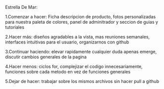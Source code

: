 Estrella De Mar:


1.Comenzar a hacer: Ficha descripcion de producto, fotos personalizadas para nuestra paleta de colores, panel de adminitrador y seccion de guias y tutoriales

2.Hacer más: diseños agradables a la vista, mas reuniones semanales, interfaces intuitivas para el usuario, organizarnos con github

3.Continuar haciendo: elevar rapidamente cualquier duda apenas emerge, discutir cambios generales de la pagina

4.Hacer menos: ciclos for, complejizar el codigo innecesariamente, funciones sobre cada metodo en vez de funciones generales

5.Dejar de hacer: trabajar sobre los mismos archivos sin hacer pull a github